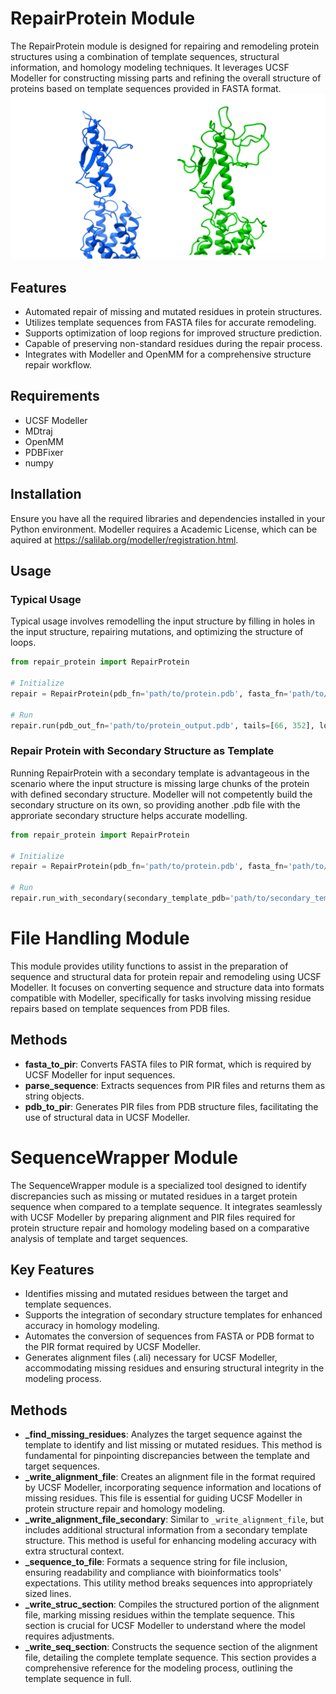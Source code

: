 # RepairProtein Module

The RepairProtein module is designed for repairing and remodeling protein structures using a combination of template sequences, structural information, and homology modeling techniques. It leverages UCSF Modeller for constructing missing parts and refining the overall structure of proteins based on template sequences provided in FASTA format.
![alt_text](https://github.com/CCBatIIT/Bridgeport/blob/main/RepairProtein/RepairProteinImage.png)

## Features

- Automated repair of missing and mutated residues in protein structures.
- Utilizes template sequences from FASTA files for accurate remodeling.
- Supports optimization of loop regions for improved structure prediction.
- Capable of preserving non-standard residues during the repair process.
- Integrates with Modeller and OpenMM for a comprehensive structure repair workflow.

## Requirements

- UCSF Modeller
- MDtraj
- OpenMM
- PDBFixer
- numpy

## Installation

Ensure you have all the required libraries and dependencies installed in your Python environment. Modeller requires a Academic License, which can be aquired at https://salilab.org/modeller/registration.html.

## Usage

### Typical Usage
Typical usage involves remodelling the input structure by filling in holes in the input structure, repairing mutations, and optimizing the structure of loops. 
```python
from repair_protein import RepairProtein

# Initialize
repair = RepairProtein(pdb_fn='path/to/protein.pdb', fasta_fn='path/to/template.fasta', working_dir='path/to/working/dir')

# Run 
repair.run(pdb_out_fn='path/to/protein_output.pdb', tails=[66, 352], loops=[[21, 34], [256, 285]], verbose=True)
```

### Repair Protein with Secondary Structure as Template
Running RepairProtein with a secondary template is advantageous in the scenario where the input structure is missing large chunks of the protein with defined secondary structure. Modeller will not competently build the secondary structure on its own, so providing another .pdb file with the approriate secondary structure helps accurate modelling. 
```python
from repair_protein import RepairProtein

# Initialize
repair = RepairProtein(pdb_fn='path/to/protein.pdb', fasta_fn='path/to/template.fasta', working_dir='path/to/working/dir')

# Run 
repair.run_with_secondary(secondary_template_pdb='path/to/secondary_template.pdb', pdb_out_fn='path/to/protein_output.pdb', tails=[66, 352], loops=[[21, 34], [256, 285]], verbose=True)
```

# File Handling  Module

This module provides utility functions to assist in the preparation of sequence and structural data for protein repair and remodeling using UCSF Modeller. It focuses on converting sequence and structure data into formats compatible with Modeller, specifically for tasks involving missing residue repairs based on template sequences from PDB files.

## Methods

- **fasta_to_pir**: Converts FASTA files to PIR format, which is required by UCSF Modeller for input sequences.
- **parse_sequence**: Extracts sequences from PIR files and returns them as string objects.
- **pdb_to_pir**: Generates PIR files from PDB structure files, facilitating the use of structural data in UCSF Modeller.

# SequenceWrapper Module 

The SequenceWrapper module is a specialized tool designed to identify discrepancies such as missing or mutated residues in a target protein sequence when compared to a template sequence. It integrates seamlessly with UCSF Modeller by preparing alignment and PIR files required for protein structure repair and homology modeling based on a comparative analysis of template and target sequences.

## Key Features

- Identifies missing and mutated residues between the target and template sequences.
- Supports the integration of secondary structure templates for enhanced accuracy in homology modeling.
- Automates the conversion of sequences from FASTA or PDB format to the PIR format required by UCSF Modeller.
- Generates alignment files (.ali) necessary for UCSF Modeller, accommodating missing residues and ensuring structural integrity in the modeling process.

## Methods

- **_find_missing_residues**: Analyzes the target sequence against the template to identify and list missing or mutated residues. This method is fundamental for pinpointing discrepancies between the template and target sequences.
- **_write_alignment_file**: Creates an alignment file in the format required by UCSF Modeller, incorporating sequence information and locations of missing residues. This file is essential for guiding UCSF Modeller in protein structure repair and homology modeling.
- **_write_alignment_file_secondary**: Similar to `_write_alignment_file`, but includes additional structural information from a secondary template structure. This method is useful for enhancing modeling accuracy with extra structural context.
- **_sequence_to_file**: Formats a sequence string for file inclusion, ensuring readability and compliance with bioinformatics tools' expectations. This utility method breaks sequences into appropriately sized lines.
- **_write_struc_section**: Compiles the structured portion of the alignment file, marking missing residues within the template sequence. This section is crucial for UCSF Modeller to understand where the model requires adjustments.
- **_write_seq_section**: Constructs the sequence section of the alignment file, detailing the complete template sequence. This section provides a comprehensive reference for the modeling process, outlining the template sequence in full.




